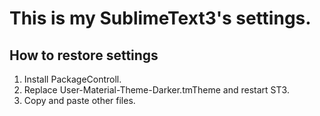 This is my SublimeText3's settings.
====================================

How to restore settings
-------------------------
1. Install PackageControll.
2. Replace User-Material-Theme-Darker.tmTheme and restart ST3.
3. Copy and paste other files.